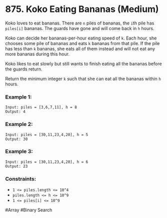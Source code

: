 # 875. Koko Eating Bananas (Medium)

Koko loves to eat bananas. There are `n` piles of bananas, the `i`th pile has `piles[i]` bananas. The guards have gone and will come back in `h` hours.

Koko can decide her bananas-per-hour eating speed of `k`. Each hour, she chooses some pile of bananas and eats `k` bananas from that pile. If the pile has less than `k` bananas, she eats all of them instead and will not eat any more bananas during this hour.

Koko likes to eat slowly but still wants to finish eating all the bananas before the guards return.

Return the minimum integer `k` such that she can eat all the bananas within `h` hours.

### Example 1:

```
Input: piles = [3,6,7,11], h = 8
Output: 4
```

### Example 2:

```
Input: piles = [30,11,23,4,20], h = 5
Output: 30
```

### Example 3:

```
Input: piles = [30,11,23,4,20], h = 6
Output: 23
```

### Constraints:

- `1 <= piles.length <= 10^4`
- `piles.length <= h <= 10^9`
- `1 <= piles[i] <= 10^9`

#Array #Binary Search
